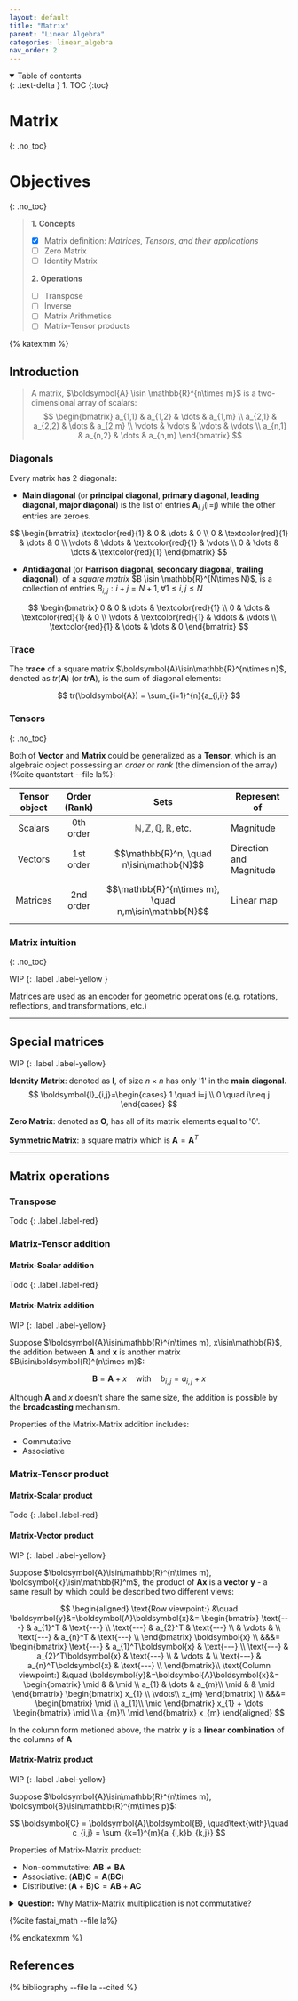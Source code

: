 ```yaml
---
layout: default
title: "Matrix"
parent: "Linear Algebra"
categories: linear_algebra
nav_order: 2
---
```

<details open markdown="block">
  <summary>
    Table of contents
  </summary>
  {: .text-delta }
1. TOC
{:toc}
</details>

# Matrix
{: .no_toc}

# Objectives
{: .no_toc}

> **1. Concepts**
>
> - [x] Matrix definition:&nbsp;*Matrices, Tensors, and their applications*
> - [ ] Zero Matrix
> - [ ] Identity Matrix
>
> **2. Operations**
>
> - [ ] Transpose
> - [ ] Inverse
> - [ ] Matrix Arithmetics
> - [ ] Matrix-Tensor products

{% katexmm %}

## Introduction

> A matrix, $\boldsymbol{A} \isin \mathbb{R}^{n\times m}$ is a two-dimensional array of scalars:
> $$
    \begin{bmatrix}
      a_{1,1} & a_{1,2} & \dots & a_{1,m} \\
      a_{2,1} & a_{2,2} & \dots & a_{2,m} \\
      \vdots  & \vdots  & \vdots & \vdots \\
      a_{n,1} & a_{n,2} & \dots & a_{n,m}
    \end{bmatrix} $$

### Diagonals

Every matrix has 2 diagonals:

- **Main diagonal** (or **principal diagonal**, **primary diagonal**, **leading diagonal**, **major diagonal**) is the list of entries $\boldsymbol{A}_{i,j}\left(\text{i=j}\right)$ while the other entries are zeroes.

$$
\begin{bmatrix}
  \textcolor{red}{1} & 0 & \dots & 0 \\
  0 & \textcolor{red}{1} & \dots & 0 \\
  \vdots & \ddots & \textcolor{red}{1} & \vdots \\
  0 & \dots & \dots & \textcolor{red}{1}
\end{bmatrix}
$$

- **Antidiagonal** (or **Harrison diagonal**, **secondary diagonal**, **trailing diagonal**), of a *square matrix* $B \isin \mathbb{R}^{N\times N}$, is a collection of entries $B_{i,j}: i+j=N+1, \forall 1\leq i,j\leq N$

$$
\begin{bmatrix}
  0 & 0 & \dots & \textcolor{red}{1} \\
  0 & \dots & \textcolor{red}{1} & 0 \\
  \vdots & \textcolor{red}{1} & \ddots & \vdots \\
  \textcolor{red}{1} & \dots & \dots & 0
\end{bmatrix}
$$

### Trace

The **trace** of a square matrix $\boldsymbol{A}\isin\mathbb{R}^{n\times n}$, denoted as $tr(\boldsymbol{A})$ (or $tr\boldsymbol{A}$), is the sum of diagonal elements:

$$
tr(\boldsymbol{A}) = \sum_{i=1}^{n}{a_{i,i}}
$$

### Tensors
{: .no_toc}

Both of **Vector** and **Matrix** could be generalized as a **Tensor**, which is an algebraic object possessing an *order* or *rank* (the dimension of the array) {%cite quantstart --file la%}:

| Tensor object | Order (Rank) | Sets         | Represent of |
|:-------------:|:------------:|:------------:|--------------|
| Scalars| 0th order| $$\mathbb{N}, \mathbb{Z}, \mathbb{Q},\mathbb{R},\text{etc.}$$| Magnitude|
| Vectors| 1st order| $$\mathbb{R}^n, \quad n\isin\mathbb{N}$$| Direction and Magnitude|
| Matrices| 2nd order| $$\mathbb{R}^{n\times m}, \quad n,m\isin\mathbb{N}$$| Linear map|

### Matrix intuition
{: .no_toc}

WIP
{: .label .label-yellow }

Matrices are used as an encoder for geometric operations (e.g. rotations, reflections, and transformations, etc.)

------------

## Special matrices

WIP
{: .label .label-yellow}

**Identity Matrix**: denoted as $\boldsymbol{I}$, of size $n\times n$ has only '1' in the **main diagonal**.
$$
\boldsymbol{I}_{i,j}=\begin{cases}
1 \quad i=j \\
0 \quad i\neq j
\end{cases}
$$

**Zero Matrix**: denoted as $\boldsymbol{O}$, has all of its matrix elements equal to '0'.

**Symmetric Matrix**: a square matrix which is $\boldsymbol{A} = \boldsymbol{A}^T$

------------

## Matrix operations

### Transpose

Todo
{: .label .label-red}

### Matrix-Tensor addition

#### Matrix-Scalar addition

Todo
{: .label .label-red}

#### Matrix-Matrix addition

WIP
{: .label .label-yellow}

Suppose $\boldsymbol{A}\isin\mathbb{R}^{n\times m}, x\isin\mathbb{R}$, the addition between $\boldsymbol{A}$ and $\boldsymbol{x}$ is another matrix $B\isin\boldsymbol{R}^{n\times m}$:

$$
\boldsymbol{B} = \boldsymbol{A} + x \quad \text{with}\quad b_{i,j} = a_{i,j} + x
$$

Although $\boldsymbol{A}$ and $x$ doesn't share the same size, the addition is possible by the **broadcasting** mechanism.

Properties of the Matrix-Matrix addition includes:

- Commutative
- Associative

### Matrix-Tensor product

#### Matrix-Scalar product

Todo
{: .label .label-red}

#### Matrix-Vector product

WIP
{: .label .label-yellow}

Suppose $\boldsymbol{A}\isin\mathbb{R}^{n\times m}, \boldsymbol{x}\isin\mathbb{R}^m$, the product of $\boldsymbol{A}\boldsymbol{x}$ is a **vector** $\boldsymbol{y}$ - a same result by which could be described two different views:

$$
\begin{aligned}
  \text{Row viewpoint:} &\quad
  \boldsymbol{y}&=\boldsymbol{A}\boldsymbol{x}&=
    \begin{bmatrix}
      \text{---} & a_{1}^T & \text{---} \\
      \text{---} & a_{2}^T & \text{---} \\
      & \vdots & \\
      \text{---} & a_{n}^T & \text{---} \\
    \end{bmatrix}
  \boldsymbol{x} \\
  &&&=
    \begin{bmatrix}
      \text{---} & a_{1}^T\boldsymbol{x} & \text{---} \\
      \text{---} & a_{2}^T\boldsymbol{x} & \text{---} \\
      & \vdots & \\
      \text{---} & a_{n}^T\boldsymbol{x} & \text{---} \\
    \end{bmatrix}\\
  \text{Column viewpoint:} &\quad
  \boldsymbol{y}&=\boldsymbol{A}\boldsymbol{x}&=
    \begin{bmatrix}
      \mid  &  & \mid \\
      a_{1} & \dots & a_{m}\\
      \mid  &  & \mid
    \end{bmatrix}
    \begin{bmatrix}
        x_{1} \\
        \vdots\\
        x_{m}
    \end{bmatrix} \\ &&&=
    \begin{bmatrix}
      \mid \\
      a_{1}\\
      \mid
    \end{bmatrix} x_{1} +
    \dots
    \begin{bmatrix}
      \mid \\
      a_{m}\\
      \mid
    \end{bmatrix} x_{m}
\end{aligned}
$$

In the column form metioned above, the matrix $\boldsymbol{y}$ is a **linear combination** of the columns of $\boldsymbol{A}$  

#### Matrix-Matrix product

WIP
{: .label .label-yellow}

Suppose $\boldsymbol{A}\isin\mathbb{R}^{n\times m}, \boldsymbol{B}\isin\mathbb{R}^{m\times p}$:

$$
\boldsymbol{C} = \boldsymbol{A}\boldsymbol{B}, \quad\text{with}\quad c_{i,j} = \sum_{k=1}^{m}{a_{i,k}b_{k,j}}
$$

Properties of Matrix-Matrix product:

- Non-commutative: $\boldsymbol{A}\boldsymbol{B} \neq \boldsymbol{B}\boldsymbol{A}$
- Associative: $(\boldsymbol{A}\boldsymbol{B})\boldsymbol{C} = \boldsymbol{A}(\boldsymbol{B}\boldsymbol{C})$
- Distributive: $(\boldsymbol{A}+\boldsymbol{B})\boldsymbol{C} = \boldsymbol{A}\boldsymbol{B} + \boldsymbol{A}\boldsymbol{C}$

<details>
<summary><b>Question:</b> Why Matrix-Matrix multiplication is not commutative?</summary>

<br/>
<u><b>Answer:</b></u>
<br/>

<p>
As aforementioned, Matrices represent <b>linear map</b> functions between two vector spaces. The idea is similar to the composition between functions, which is also not commutative:
</p>

$$f\circ g \neq g \circ f$$

{%cite quantstart --file la%}
</details>

{%cite fastai_math --file la%}

{% endkatexmm %}

## References

{% bibliography --file la --cited %}
